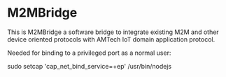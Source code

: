 M2MBridge
==============

This is M2MBridge a software bridge to integrate existing M2M and other device
oriented protocols with AMTech IoT domain application protocol.

Needed for binding to a privileged port as a normal user:

sudo setcap 'cap_net_bind_service=+ep' /usr/bin/nodejs

